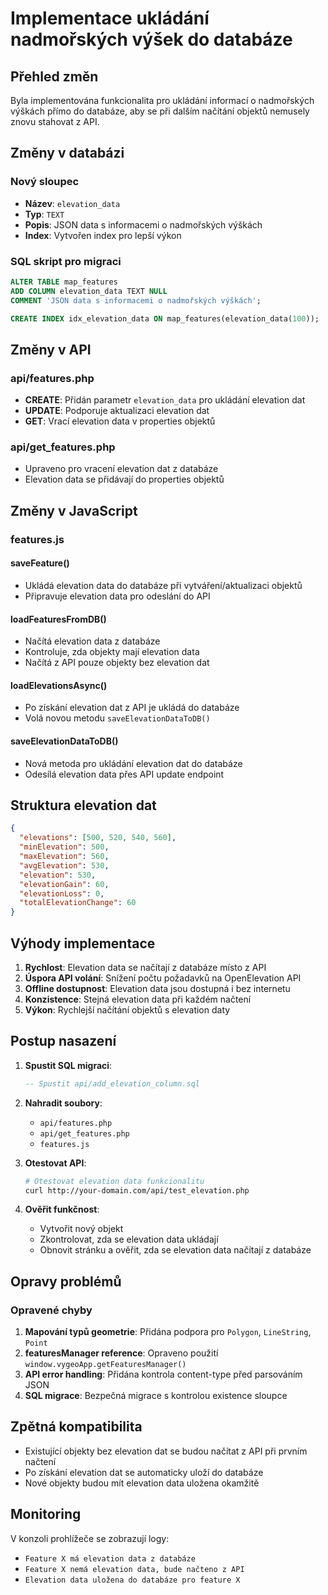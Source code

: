 # Implementace ukládání nadmořských výšek do databáze

## Přehled změn

Byla implementována funkcionalita pro ukládání informací o nadmořských výškách přímo do databáze, aby se při dalším načítání objektů nemusely znovu stahovat z API.

## Změny v databázi

### Nový sloupec
- **Název**: `elevation_data`
- **Typ**: `TEXT`
- **Popis**: JSON data s informacemi o nadmořských výškách
- **Index**: Vytvořen index pro lepší výkon

### SQL skript pro migraci
```sql
ALTER TABLE map_features 
ADD COLUMN elevation_data TEXT NULL 
COMMENT 'JSON data s informacemi o nadmořských výškách';

CREATE INDEX idx_elevation_data ON map_features(elevation_data(100));
```

## Změny v API

### api/features.php
- **CREATE**: Přidán parametr `elevation_data` pro ukládání elevation dat
- **UPDATE**: Podporuje aktualizaci elevation dat
- **GET**: Vrací elevation data v properties objektů

### api/get_features.php
- Upraveno pro vracení elevation dat z databáze
- Elevation data se přidávají do properties objektů

## Změny v JavaScript

### features.js

#### saveFeature()
- Ukládá elevation data do databáze při vytváření/aktualizaci objektů
- Připravuje elevation data pro odeslání do API

#### loadFeaturesFromDB()
- Načítá elevation data z databáze
- Kontroluje, zda objekty mají elevation data
- Načítá z API pouze objekty bez elevation dat

#### loadElevationsAsync()
- Po získání elevation dat z API je ukládá do databáze
- Volá novou metodu `saveElevationDataToDB()`

#### saveElevationDataToDB()
- Nová metoda pro ukládání elevation dat do databáze
- Odesílá elevation data přes API update endpoint

## Struktura elevation dat

```json
{
  "elevations": [500, 520, 540, 560],
  "minElevation": 500,
  "maxElevation": 560,
  "avgElevation": 530,
  "elevation": 530,
  "elevationGain": 60,
  "elevationLoss": 0,
  "totalElevationChange": 60
}
```

## Výhody implementace

1. **Rychlost**: Elevation data se načítají z databáze místo z API
2. **Úspora API volání**: Snížení počtu požadavků na OpenElevation API
3. **Offline dostupnost**: Elevation data jsou dostupná i bez internetu
4. **Konzistence**: Stejná elevation data při každém načtení
5. **Výkon**: Rychlejší načítání objektů s elevation daty

## Postup nasazení

1. **Spustit SQL migraci**:
   ```sql
   -- Spustit api/add_elevation_column.sql
   ```

2. **Nahradit soubory**:
   - `api/features.php`
   - `api/get_features.php`
   - `features.js`

3. **Otestovat API**:
   ```bash
   # Otestovat elevation data funkcionalitu
   curl http://your-domain.com/api/test_elevation.php
   ```

4. **Ověřit funkčnost**:
   - Vytvořit nový objekt
   - Zkontrolovat, zda se elevation data ukládají
   - Obnovit stránku a ověřit, zda se elevation data načítají z databáze

## Opravy problémů

### Opravené chyby
1. **Mapování typů geometrie**: Přidána podpora pro `Polygon`, `LineString`, `Point`
2. **featuresManager reference**: Opraveno použití `window.vygeoApp.getFeaturesManager()`
3. **API error handling**: Přidána kontrola content-type před parsováním JSON
4. **SQL migrace**: Bezpečná migrace s kontrolou existence sloupce

## Zpětná kompatibilita

- Existující objekty bez elevation dat se budou načítat z API při prvním načtení
- Po získání elevation dat se automaticky uloží do databáze
- Nové objekty budou mít elevation data uložena okamžitě

## Monitoring

V konzoli prohlížeče se zobrazují logy:
- `Feature X má elevation data z databáze`
- `Feature X nemá elevation data, bude načteno z API`
- `Elevation data uložena do databáze pro feature X`
